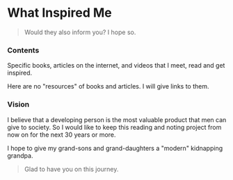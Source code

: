 # What Inspired Me  

> Would they also inform you? I hope so.

### Contents

Specific books, articles on the internet, and videos that I meet, read and get inspired.

Here are no "resources" of books and articles. I will give links to them.

### Vision

I believe that a developing person is the most valuable product that men can give to society. So I would like to keep this reading and noting project from now on for the next 30 years or more. 

I hope to give my grand-sons and grand-daughters a "modern" kidnapping grandpa.

> Glad to have you on this journey.
